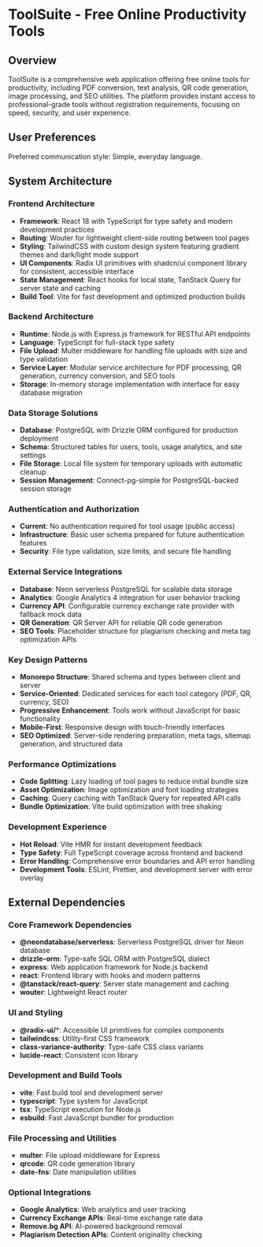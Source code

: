 # ToolSuite - Free Online Productivity Tools

## Overview

ToolSuite is a comprehensive web application offering free online tools for productivity, including PDF conversion, text analysis, QR code generation, image processing, and SEO utilities. The platform provides instant access to professional-grade tools without registration requirements, focusing on speed, security, and user experience.

## User Preferences

Preferred communication style: Simple, everyday language.

## System Architecture

### Frontend Architecture
- **Framework**: React 18 with TypeScript for type safety and modern development practices
- **Routing**: Wouter for lightweight client-side routing between tool pages
- **Styling**: TailwindCSS with custom design system featuring gradient themes and dark/light mode support
- **UI Components**: Radix UI primitives with shadcn/ui component library for consistent, accessible interface
- **State Management**: React hooks for local state, TanStack Query for server state and caching
- **Build Tool**: Vite for fast development and optimized production builds

### Backend Architecture
- **Runtime**: Node.js with Express.js framework for RESTful API endpoints
- **Language**: TypeScript for full-stack type safety
- **File Upload**: Multer middleware for handling file uploads with size and type validation
- **Service Layer**: Modular service architecture for PDF processing, QR generation, currency conversion, and SEO tools
- **Storage**: In-memory storage implementation with interface for easy database migration

### Data Storage Solutions
- **Database**: PostgreSQL with Drizzle ORM configured for production deployment
- **Schema**: Structured tables for users, tools, usage analytics, and site settings
- **File Storage**: Local file system for temporary uploads with automatic cleanup
- **Session Management**: Connect-pg-simple for PostgreSQL-backed session storage

### Authentication and Authorization
- **Current**: No authentication required for tool usage (public access)
- **Infrastructure**: Basic user schema prepared for future authentication features
- **Security**: File type validation, size limits, and secure file handling

### External Service Integrations
- **Database**: Neon serverless PostgreSQL for scalable data storage
- **Analytics**: Google Analytics 4 integration for user behavior tracking
- **Currency API**: Configurable currency exchange rate provider with fallback mock data
- **QR Generation**: QR Server API for reliable QR code generation
- **SEO Tools**: Placeholder structure for plagiarism checking and meta tag optimization APIs

### Key Design Patterns
- **Monorepo Structure**: Shared schema and types between client and server
- **Service-Oriented**: Dedicated services for each tool category (PDF, QR, currency, SEO)
- **Progressive Enhancement**: Tools work without JavaScript for basic functionality
- **Mobile-First**: Responsive design with touch-friendly interfaces
- **SEO Optimized**: Server-side rendering preparation, meta tags, sitemap generation, and structured data

### Performance Optimizations
- **Code Splitting**: Lazy loading of tool pages to reduce initial bundle size
- **Asset Optimization**: Image optimization and font loading strategies
- **Caching**: Query caching with TanStack Query for repeated API calls
- **Bundle Optimization**: Vite build optimization with tree shaking

### Development Experience
- **Hot Reload**: Vite HMR for instant development feedback
- **Type Safety**: Full TypeScript coverage across frontend and backend
- **Error Handling**: Comprehensive error boundaries and API error handling
- **Development Tools**: ESLint, Prettier, and development server with error overlay

## External Dependencies

### Core Framework Dependencies
- **@neondatabase/serverless**: Serverless PostgreSQL driver for Neon database
- **drizzle-orm**: Type-safe SQL ORM with PostgreSQL dialect
- **express**: Web application framework for Node.js backend
- **react**: Frontend library with hooks and modern patterns
- **@tanstack/react-query**: Server state management and caching
- **wouter**: Lightweight React router

### UI and Styling
- **@radix-ui/***: Accessible UI primitives for complex components
- **tailwindcss**: Utility-first CSS framework
- **class-variance-authority**: Type-safe CSS class variants
- **lucide-react**: Consistent icon library

### Development and Build Tools
- **vite**: Fast build tool and development server
- **typescript**: Type system for JavaScript
- **tsx**: TypeScript execution for Node.js
- **esbuild**: Fast JavaScript bundler for production

### File Processing and Utilities
- **multer**: File upload middleware for Express
- **qrcode**: QR code generation library
- **date-fns**: Date manipulation utilities

### Optional Integrations
- **Google Analytics**: Web analytics and user tracking
- **Currency Exchange APIs**: Real-time exchange rate data
- **Remove.bg API**: AI-powered background removal
- **Plagiarism Detection APIs**: Content originality checking